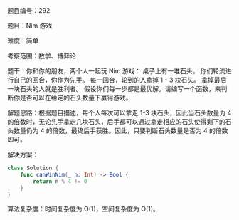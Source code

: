 题目编号：292

题目：Nim 游戏

难度：简单

考察范围：数学、博弈论

题干：你和你的朋友，两个人一起玩 Nim 游戏：
桌子上有一堆石头。
你们轮流进行自己的回合，你作为先手。
每一回合，轮到的人拿掉 1 - 3 块石头。
拿掉最后一块石头的人就是胜利者。
假设你们每一步都是最优解。请编写一个函数，来判断你是否可以在给定的石头数量下赢得游戏。

解题思路：根据题目描述，每个人每次可以拿走 1-3 块石头，因此当石头数量为 4 的倍数时，无论先手拿走几块石头，后手都可以通过拿走相应的石头使得剩下的石头数量仍为 4 的倍数，最终后手获胜。因此，只要判断石头数量是否为 4 的倍数即可。

解决方案：

```swift
class Solution {
    func canWinNim(_ n: Int) -> Bool {
        return n % 4 != 0
    }
}
```

算法复杂度：时间复杂度为 O(1)，空间复杂度为 O(1)。